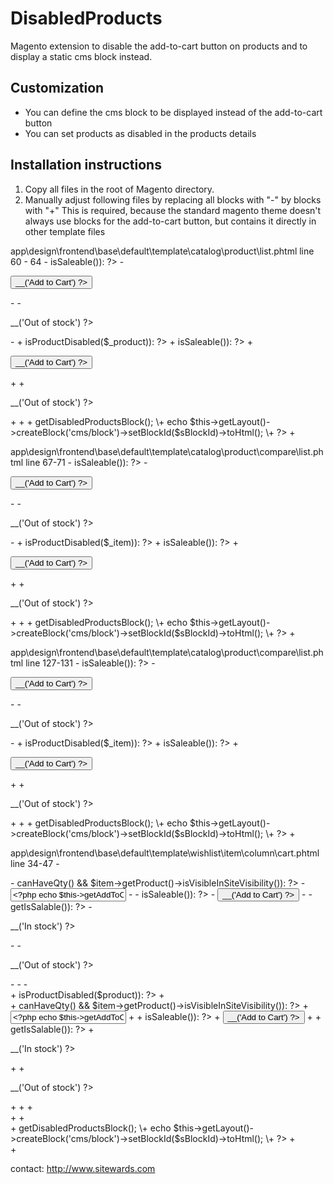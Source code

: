 ﻿DisabledProducts
===============

Magento extension to disable the add-to-cart button on products and to display a static cms block instead.

Customization
-------------

* You can define the cms block to be displayed instead of the add-to-cart button
* You can set products as disabled in the products details

Installation instructions
-------------------------

1. Copy all files in the root of Magento directory.
2. Manually adjust following files by replacing all blocks with "-" by blocks with "+"
   This is required, because the standard magento theme doesn't always use blocks for the add-to-cart button, but contains it directly in other template files

app\design\frontend\base\default\template\catalog\product\list.phtml
line 60 - 64
		\-	<?php if($_product->isSaleable()): ?>
		\-		<p><button type="button" title="<?php echo $this->__('Add to Cart') ?>" class="button btn-cart" onclick="setLocation('<?php echo $this->getAddToCartUrl($_product) ?>')"><span><span><?php echo $this->__('Add to Cart') ?></span></span></button></p>
		\-	<?php else: ?>
		\-		<p class="availability out-of-stock"><span><?php echo $this->__('Out of stock') ?></span></p>
		\-	<?php endif; ?>
		\+	<?php if (!Mage::helper('sitewards_disabledproducts')->isProductDisabled($_product)): ?>
		\+		<?php if($_product->isSaleable()): ?>
		\+			<p><button type="button" title="<?php echo $this->__('Add to Cart') ?>" class="button btn-cart" onclick="setLocation('<?php echo $this->getAddToCartUrl($_product) ?>')"><span><span><?php echo $this->__('Add to Cart') ?></span></span></button></p>
		\+		<?php else: ?>
		\+			<p class="availability out-of-stock"><span><?php echo $this->__('Out of stock') ?></span></p>
		\+		<?php endif; ?>
		\+	<?php else: ?>
		\+		<?php
		\+		$sBlockId = Mage::helper('sitewards_disabledproducts')->getDisabledProductsBlock();
		\+		echo $this->getLayout()->createBlock('cms/block')->setBlockId($sBlockId)->toHtml();
		\+		?>
		\+	<?php endif; ?>

app\design\frontend\base\default\template\catalog\product\compare\list.phtml
line 67-71
		\-	<?php if($_item->isSaleable()): ?>
		\-		<p><button type="button" title="<?php echo $this->__('Add to Cart') ?>" class="button btn-cart" onclick="setPLocation('<?php echo $this->helper('catalog/product_compare')->getAddToCartUrl($_item) ?>', true)"><span><span><?php echo $this->__('Add to Cart') ?></span></span></button></p>
		\-	<?php else: ?>
		\-		<p class="availability out-of-stock"><span><?php echo $this->__('Out of stock') ?></span></p>
		\-	<?php endif; ?>
		\+	<?php if (!Mage::helper('sitewards_disabledproducts')->isProductDisabled($_item)): ?>
		\+		<?php if($_item->isSaleable()): ?>
		\+			<p><button type="button" title="<?php echo $this->__('Add to Cart') ?>" class="button btn-cart" onclick="setPLocation('<?php echo $this->helper('catalog/product_compare')->getAddToCartUrl($_item) ?>', true)"><span><span><?php echo $this->__('Add to Cart') ?></span></span></button></p>
		\+		<?php else: ?>
		\+			<p class="availability out-of-stock"><span><?php echo $this->__('Out of stock') ?></span></p>
		\+		<?php endif; ?>
		\+	<?php else: ?>
		\+		<?php
		\+		$sBlockId = Mage::helper('sitewards_disabledproducts')->getDisabledProductsBlock();
		\+		echo $this->getLayout()->createBlock('cms/block')->setBlockId($sBlockId)->toHtml();
		\+		?>
		\+	<?php endif; ?>

app\design\frontend\base\default\template\catalog\product\compare\list.phtml
line 127-131
		\-	<?php if($_item->isSaleable()): ?>
		\-		<p><button type="button" title="<?php echo $this->__('Add to Cart') ?>" class="button btn-cart" onclick="setPLocation('<?php echo $this->helper('catalog/product_compare')->getAddToCartUrl($_item) ?>', true)"><span><span><?php echo $this->__('Add to Cart') ?></span></span></button></p>
		\-	<?php else: ?>
		\-		<p class="availability out-of-stock"><span><?php echo $this->__('Out of stock') ?></span></p>
		\-	<?php endif; ?>
		\+	<?php if (!Mage::helper('sitewards_disabledproducts')->isProductDisabled($_item)): ?>
		\+		<?php if($_item->isSaleable()): ?>
		\+			<p><button type="button" title="<?php echo $this->__('Add to Cart') ?>" class="button btn-cart" onclick="setPLocation('<?php echo $this->helper('catalog/product_compare')->getAddToCartUrl($_item) ?>', true)"><span><span><?php echo $this->__('Add to Cart') ?></span></span></button></p>
		\+		<?php else: ?>
		\+			<p class="availability out-of-stock"><span><?php echo $this->__('Out of stock') ?></span></p>
		\+		<?php endif; ?>
		\+	<?php else: ?>
		\+		<?php
		\+		$sBlockId = Mage::helper('sitewards_disabledproducts')->getDisabledProductsBlock();
		\+		echo $this->getLayout()->createBlock('cms/block')->setBlockId($sBlockId)->toHtml();
		\+		?>
		\+	<?php endif; ?>

app\design\frontend\base\default\template\wishlist\item\column\cart.phtml
line 34-47
		\-	<div class="add-to-cart-alt">
		\-	<?php if ($item->canHaveQty() && $item->getProduct()->isVisibleInSiteVisibility()): ?>
		\-		<input type="text" class="input-text qty validate-not-negative-number" name="qty[<?php echo $item->getId() ?>]" value="<?php echo $this->getAddToCartQty($item) * 1 ?>" />
		\-	<?php endif; ?>
		\-	<?php if ($product->isSaleable()): ?>
		\-		<button type="button" title="<?php echo $this->__('Add to Cart') ?>" onclick="addWItemToCart(<?php echo $item->getId()?>);" class="button btn-cart"><span><span><?php echo $this->__('Add to Cart') ?></span></span></button>
		\-	<?php else: ?>
		\-		<?php if ($product->getIsSalable()): ?>
		\-			<p class="availability in-stock"><span><?php echo $this->__('In stock') ?></span></p>
		\-		<?php else: ?>
		\-			<p class="availability out-of-stock"><span><?php echo $this->__('Out of stock') ?></span></p>
		\-		<?php endif; ?>
		\-	<?php endif; ?>
		\-	</div>
		\+	<?php if (!Mage::helper('sitewards_disabledproducts')->isProductDisabled($product)): ?>
		\+		<div class="add-to-cart-alt">
		\+		<?php if ($item->canHaveQty() && $item->getProduct()->isVisibleInSiteVisibility()): ?>
		\+			<input type="text" class="input-text qty validate-not-negative-number" name="qty[<?php echo $item->getId() ?>]" value="<?php echo $this->getAddToCartQty($item) * 1 ?>" />
		\+		<?php endif; ?>
		\+		<?php if ($product->isSaleable()): ?>
		\+			<button type="button" title="<?php echo $this->__('Add to Cart') ?>" onclick="addWItemToCart(<?php echo $item->getId()?>);" class="button btn-cart"><span><span><?php echo $this->__('Add to Cart') ?></span></span></button>
		\+		<?php else: ?>
		\+			<?php if ($product->getIsSalable()): ?>
		\+				<p class="availability in-stock"><span><?php echo $this->__('In stock') ?></span></p>
		\+			<?php else: ?>
		\+				<p class="availability out-of-stock"><span><?php echo $this->__('Out of stock') ?></span></p>
		\+			<?php endif; ?>
		\+		<?php endif; ?>
		\+		</div>
		\+	<?php else: ?>
		\+		<div class="add-to-cart-alt">
		\+			<?php
		\+			$sBlockId = Mage::helper('sitewards_disabledproducts')->getDisabledProductsBlock();
		\+			echo $this->getLayout()->createBlock('cms/block')->setBlockId($sBlockId)->toHtml();
		\+			?>
		\+		</div>
		\+	<?php endif; ?>

contact: http://www.sitewards.com
